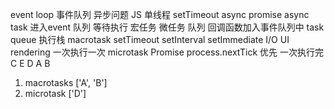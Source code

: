 event loop 事件队列
异步问题
JS 单线程
setTimeout async promise
async task 进入event 队列 等待执行
宏任务 微任务 队列
回调函数加入事件队列中 task queue 执行栈
macrotask setTimeout setInterval setImmediate
  I/O UI rendering 一次执行一次
microtask Promise process.nextTick 优先 一次执行完
C E D A B
1. macrotasks ['A', 'B']
2. microtask ['D']